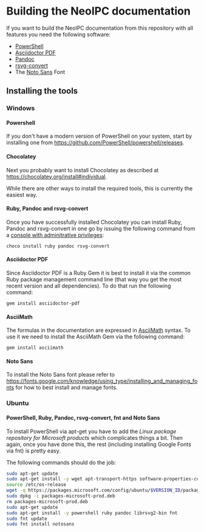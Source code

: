 # Building the NeoIPC documentation

If you want to build the NeoIPC documentation from this repository with all features you need the following software:

* [PowerShell](https://learn.microsoft.com/de-de/powershell/)
* [Asciidoctor PDF](https://docs.asciidoctor.org/pdf-converter/latest/)
* [Pandoc](https://pandoc.org/)
* [rsvg-convert](https://github.com/GNOME/librsvg/blob/main/rsvg-convert.rst)
* The [Noto Sans](https://fonts.google.com/noto/specimen/Noto+Sans) Font

## Installing the tools

### Windows

#### Powershell

If you don't have a modern version of PowerShell on your system, start by installing one from <https://github.com/PowerShell/powershell/releases>.

#### Chocolatey

Next you probably want to install Chocolatey as described at <https://chocolatey.org/install#individual>.

While there are other ways to install the required tools, this is currently the easiest way.

#### Ruby, Pandoc and rsvg-convert

Once you have successfully installed Chocolatey you can install Ruby, Pandoc and rsvg-convert in one go by issuing the following command from a [console with adminitrative privileges](https://www.howtogeek.com/194041/how-to-open-the-command-prompt-as-administrator-in-windows-10/):

```console
choco install ruby pandoc rsvg-convert
```

#### Asciidoctor PDF

Since Asciidoctor PDF is a Ruby Gem it is best to install it via the common Ruby package management command line (that way you get the most recent version and all dependencies).
To do that run the following command:

```console
gem install asciidoctor-pdf
```

#### AsciiMath

The formulas in the documentation are expressed in [AsciiMath](https://asciimath.org/) syntax.
To use it we need to install the AsciiMath Gem via the following command:

```console
gem install asciimath
```

#### Noto Sans

To install the Noto Sans font please refer to
<https://fonts.google.com/knowledge/using_type/installing_and_managing_fonts> for how to best install and manage fonts.

### Ubuntu

#### PowerShell, Ruby, Pandoc, rsvg-convert, fnt and Noto Sans

To install PowerShell via apt-get you have to add the *Linux package repository for Microsoft products* which complicates things a bit. Then again, once you have done this, the rest (including installing Google Fonts via fnt) is pretty easy.

The following commands should do the job:

````bash
sudo apt-get update
sudo apt-get install -y wget apt-transport-https software-properties-common
source /etc/os-release
wget -q https://packages.microsoft.com/config/ubuntu/$VERSION_ID/packages-microsoft-prod.deb
sudo dpkg -i packages-microsoft-prod.deb
rm packages-microsoft-prod.deb
sudo apt-get update
sudo apt-get install -y powershell ruby pandoc librsvg2-bin fnt
sudo fnt update
sudo fnt install notosans
````
